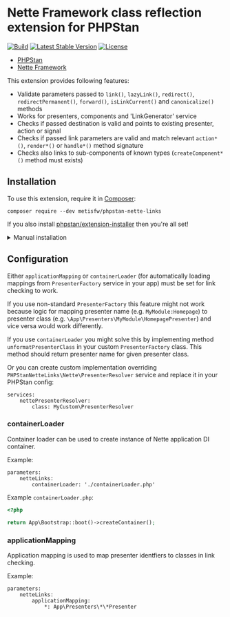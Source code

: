 # Nette Framework class reflection extension for PHPStan

[![Build](https://github.com/phpstan/phpstan-nette/workflows/Build/badge.svg)](https://github.com/phpstan/phpstan-nette/actions)
[![Latest Stable Version](https://poser.pugx.org/phpstan/phpstan-nette/v/stable)](https://packagist.org/packages/phpstan/phpstan-nette)
[![License](https://poser.pugx.org/phpstan/phpstan-nette/license)](https://packagist.org/packages/phpstan/phpstan-nette)

* [PHPStan](https://phpstan.org/)
* [Nette Framework](https://nette.org/)

This extension provides following features:
* Validate parameters passed to `link()`, `lazyLink()`, `redirect()`, `redirectPermanent()`, `forward()`, `isLinkCurrent()` and `canonicalize()` methods
* Works for presenters, components and 'LinkGenerator' service
* Checks if passed destination is valid and points to existing presenter, action or signal
* Checks if passed link parameters are valid and match relevant `action*()`, `render*()` or `handle*()` method signature
* Checks also links to sub-components of known types (`createComponent*()` method must exists)

## Installation

To use this extension, require it in [Composer](https://getcomposer.org/):

```
composer require --dev metisfw/phpstan-nette-links
```

If you also install [phpstan/extension-installer](https://github.com/phpstan/extension-installer) then you're all set!

<details>
  <summary>Manual installation</summary>

If you don't want to use `phpstan/extension-installer`, include extension.neon in your project's PHPStan config:

```
includes:
    - vendor/metisfw/phpstan-nette-links/extension.neon
```

To perform framework-specific checks, include also this file:

```
    - vendor/metisfw/phpstan-nette-links/rules.neon
```

</details>

## Configuration

Either `applicationMapping` or `containerLoader` (for automatically loading mappings from `PresenterFactory` service in your app) must be set for link checking to work.

If you use non-standard `PresenterFactory` this feature might not work because logic for mapping presenter name (e.g. `MyModule:Homepage`) to presenter class (e.g. `\App\Presenters\MyModule\HomepagePresenter`) and vice versa would work differently.

If you use `containerLoader` you might solve this by implementing method `unformatPresenterClass` in your custom `PresenterFactory` class. This method should return presenter name for given presenter class.

Or you can create custom implementation overriding `PHPStanNetteLinks\Nette\PresenterResolver` service and replace it in your PHPStan config:

```neon
services:
    nettePresenterResolver:
        class: MyCustom\PresenterResolver
```

### containerLoader

Container loader can be used to create instance of Nette application DI container.

Example:
```neon
parameters:
    netteLinks:
        containerLoader: './containerLoader.php'
```

Example `containerLoader.php`:

```php
<?php

return App\Bootstrap::boot()->createContainer();
```

### applicationMapping

Application mapping is used to map presenter identfiers to classes in link checking.

Example:
```neon
parameters:
    netteLinks:
        applicationMapping:
            *: App\Presenters\*\*Presenter
```
